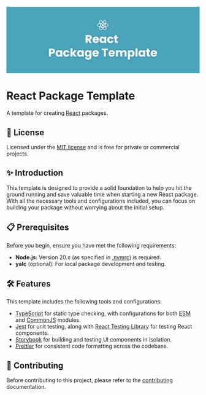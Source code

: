 ![React Package Template](https://raw.githubusercontent.com/andrewdyer/andrewdyer/refs/heads/main/assets/images/covers/react-package-template.png)

# React Package Template

A template for creating [React](https://react.dev/) packages.

## 📄 License

Licensed under the [MIT license](https://opensource.org/licenses/MIT) and is free for private or commercial projects.

## ✨ Introduction

This template is designed to provide a solid foundation to help you hit the ground running and save valuable time when starting a new React package. With all the necessary tools and configurations included, you can focus on building your package without worrying about the initial setup.

## 📋 Prerequisites

Before you begin, ensure you have met the following requirements:

- **Node.js**: Version 20.x (as specified in [.nvmrc](.nvmrc)) is required.
- **yalc** (optional): For local package development and testing.

## 🛠️ Features

This template includes the following tools and configurations:

- [TypeScript](https://www.typescriptlang.org/) for static type checking, with configurations for both [ESM](https://nodejs.org/api/esm.html) and [CommonJS](https://nodejs.org/docs/latest/api/modules.html#modules-commonjs-modules) modules.
- [Jest](https://jestjs.io/) for unit testing, along with [React Testing Library](https://testing-library.com/docs/react-testing-library/intro/) for testing React components.
- [Storybook](https://storybook.js.org/) for building and testing UI components in isolation.
- [Prettier](https://prettier.io/) for consistent code formatting across the codebase.

## 🤝 Contributing

Before contributing to this project, please refer to the [contributing](./CONTRIBUTING.md) documentation.

